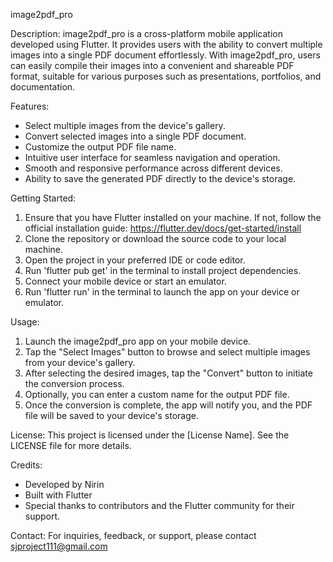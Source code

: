 image2pdf_pro

Description:
image2pdf_pro is a cross-platform mobile application developed using Flutter. It provides users with the ability to convert multiple images into a single PDF document effortlessly. With image2pdf_pro, users can easily compile their images into a convenient and shareable PDF format, suitable for various purposes such as presentations, portfolios, and documentation.

Features:
- Select multiple images from the device's gallery.
- Convert selected images into a single PDF document.
- Customize the output PDF file name.
- Intuitive user interface for seamless navigation and operation.
- Smooth and responsive performance across different devices.
- Ability to save the generated PDF directly to the device's storage.

Getting Started:
1. Ensure that you have Flutter installed on your machine. If not, follow the official installation guide: https://flutter.dev/docs/get-started/install
2. Clone the repository or download the source code to your local machine.
3. Open the project in your preferred IDE or code editor.
4. Run 'flutter pub get' in the terminal to install project dependencies.
5. Connect your mobile device or start an emulator.
6. Run 'flutter run' in the terminal to launch the app on your device or emulator.

Usage:
1. Launch the image2pdf_pro app on your mobile device.
2. Tap the "Select Images" button to browse and select multiple images from your device's gallery.
3. After selecting the desired images, tap the "Convert" button to initiate the conversion process.
4. Optionally, you can enter a custom name for the output PDF file.
5. Once the conversion is complete, the app will notify you, and the PDF file will be saved to your device's storage.


License:
This project is licensed under the [License Name]. See the LICENSE file for more details.

Credits:
- Developed by Nirin
- Built with Flutter
- Special thanks to contributors and the Flutter community for their support.

Contact:
For inquiries, feedback, or support, please contact sjproject111@gmail.com
